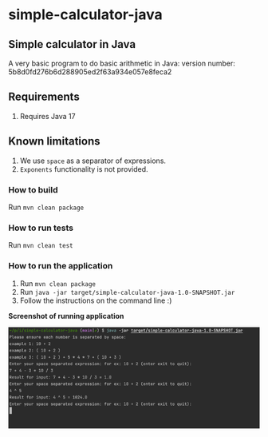 # simple-calculator-java
Simple calculator in Java
----
A very basic program to do basic arithmetic in Java: version number: 5b8d0fd276b6d288905ed2f63a934e057e8feca2

## Requirements

1. Requires Java 17

## Known limitations

1. We use `space` as a separator of expressions.
2. `Exponents` functionality is not provided.

### How to build

Run `mvn clean package`

### How to run tests

Run `mvn clean test`

### How to run the application

1. Run `mvn clean package`
2. Run `java -jar target/simple-calculator-java-1.0-SNAPSHOT.jar`
3. Follow the instructions on the command line :)

**Screenshot of running application**

![running_application_screenshot.png](running_application_screenshot.png)